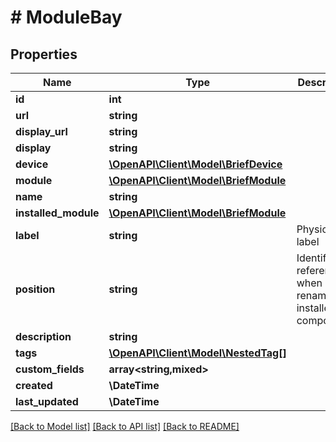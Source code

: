 # # ModuleBay

## Properties

Name | Type | Description | Notes
------------ | ------------- | ------------- | -------------
**id** | **int** |  | [readonly]
**url** | **string** |  | [readonly]
**display_url** | **string** |  | [readonly]
**display** | **string** |  | [readonly]
**device** | [**\OpenAPI\Client\Model\BriefDevice**](BriefDevice.md) |  |
**module** | [**\OpenAPI\Client\Model\BriefModule**](BriefModule.md) |  | [optional]
**name** | **string** |  |
**installed_module** | [**\OpenAPI\Client\Model\BriefModule**](BriefModule.md) |  | [optional]
**label** | **string** | Physical label | [optional]
**position** | **string** | Identifier to reference when renaming installed components | [optional]
**description** | **string** |  | [optional]
**tags** | [**\OpenAPI\Client\Model\NestedTag[]**](NestedTag.md) |  | [optional]
**custom_fields** | **array<string,mixed>** |  | [optional]
**created** | **\DateTime** |  | [readonly]
**last_updated** | **\DateTime** |  | [readonly]

[[Back to Model list]](../../README.md#models) [[Back to API list]](../../README.md#endpoints) [[Back to README]](../../README.md)
